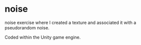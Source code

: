 # noise
noise exercise where I created a texture and associated it with a pseudorandom noise.

Coded within the Unity game engine. 
